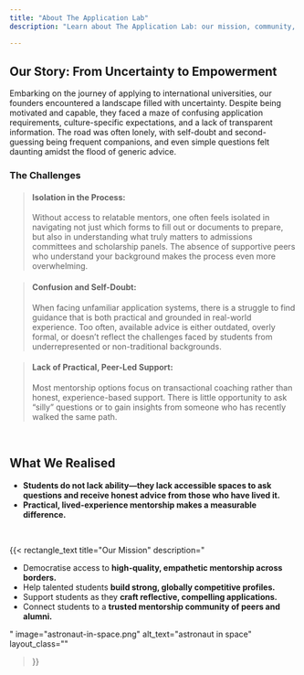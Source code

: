 ```yaml
---
title: "About The Application Lab"
description: "Learn about The Application Lab: our mission, community, mentorship, and how our founders sparked this collaborative hub for university application support."

---
```


<h2>Our Story: From Uncertainty to <span class="gradient-text"> Empowerment </span></h2>

Embarking on the journey of applying to international universities, our founders encountered a landscape filled with uncertainty. Despite being motivated and capable, they faced a maze of confusing application requirements, culture-specific expectations, and a lack of transparent information. The road was often lonely, with self-doubt and second-guessing being frequent companions, and even simple questions felt daunting amidst the flood of generic advice.
<br>

### The Challenges

> <h4>Isolation in the Process:</h4><p>Without access to relatable mentors, one often feels isolated in navigating not just which forms to fill out or documents to prepare, but also in understanding what truly matters to admissions committees and scholarship panels. The absence of supportive peers who understand your background makes the process even more overwhelming.</p>

> <h4>Confusion and Self-Doubt:</h4><p>When facing unfamiliar application systems, there is a struggle to find guidance that is both practical and grounded in real-world experience. Too often, available advice is either outdated, overly formal, or doesn’t reflect the challenges faced by students from underrepresented or non-traditional backgrounds.</p>

> <h4>Lack of Practical, Peer-Led Support:</h4><p>Most mentorship options focus on transactional coaching rather than honest, experience-based support. There is little opportunity to ask “silly” questions or to gain insights from someone who has recently walked the same path.</p>
    
<br>

## What We Realised

*   **Students do not lack ability—they lack accessible spaces to ask questions and receive honest advice from those who have lived it.**
*   **Practical, lived-experience mentorship makes a measurable difference.**

<br>


{{< rectangle_text
title="Our Mission"
description="<ul><li>Democratise access to <b>high-quality, empathetic mentorship across borders.</b></li><li>Help talented students <b>build strong, globally competitive profiles.</b></li><li>Support students as they <b>craft reflective, compelling applications.</b></li><li>Connect students to a <b>trusted mentorship community of peers and alumni.</b></li></ul>"
image="astronaut-in-space.png"
alt_text="astronaut in space"
layout_class=""
>}}




